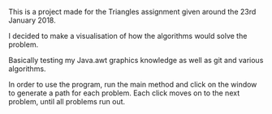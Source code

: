 This is a project made for the Triangles assignment given around the 23rd January 2018.

I decided to make a visualisation of how the algorithms would solve the problem.

Basically testing my Java.awt graphics knowledge as well as git and various algorithms.


In order to use the program, run the main method and click on the window to generate a path for each problem.
Each click moves on to the next problem, until all problems run out.